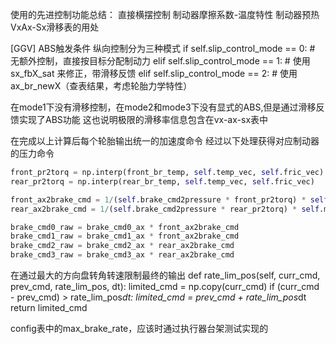 使用的先进控制功能总结：
直接横摆控制
制动器摩擦系数-温度特性
制动器预热
VxAx-Sx滑移表的用处

[GGV] ABS触发条件
纵向控制分为三种模式
if self.slip_control_mode == 0:
    # 无额外控制，直接按目标分配制动力
elif self.slip_control_mode == 1:
    # 使用 sx_fbX_sat 来修正，带滑移反馈
elif self.slip_control_mode == 2:
    # 使用 ax_br_newX（查表结果，考虑轮胎力学特性）

在mode1下没有滑移控制，在mode2和mode3下没有显式的ABS,但是通过滑移反馈实现了ABS功能
这也说明极限的滑移率信息包含在vx-ax-sx表中

在完成以上计算后每个轮胎输出统一的加速度命令
经过以下处理获得对应制动器的压力命令

```python
front_pr2torq = np.interp(front_br_temp, self.temp_vec, self.fric_vec)
rear_pr2torq = np.interp(rear_br_temp, self.temp_vec, self.fric_vec)

front_ax2brake_cmd = 1/(self.brake_cmd2pressure * front_pr2torq) * self.m * self.R 
rear_ax2brake_cmd = 1/(self.brake_cmd2pressure * rear_pr2torq) * self.m * self.R 

brake_cmd0_raw = brake_cmd0_ax * front_ax2brake_cmd
brake_cmd1_raw = brake_cmd1_ax * front_ax2brake_cmd
brake_cmd2_raw = brake_cmd2_ax * rear_ax2brake_cmd
brake_cmd3_raw = brake_cmd3_ax * rear_ax2brake_cmd
```

在通过最大的方向盘转角转速限制最终的输出
def rate_lim_pos(self, curr_cmd, prev_cmd, rate_lim_pos, dt):
    limited_cmd = np.copy(curr_cmd)
    if (curr_cmd - prev_cmd) > rate_lim_pos*dt:
        limited_cmd = prev_cmd + rate_lim_pos*dt
    return limited_cmd

config表中的max_brake_rate，应该时通过执行器台架测试实现的